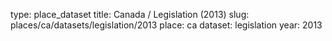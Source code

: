 type: place_dataset
title: Canada / Legislation (2013)
slug: places/ca/datasets/legislation/2013
place: ca
dataset: legislation
year: 2013
